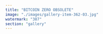 ```yaml
---
title: "BITCOIN ZERO OBSOLETE"
image: "./images/gallery-item-362-03.jpg"
watermark: "387"
section: "gallery"
---
```

